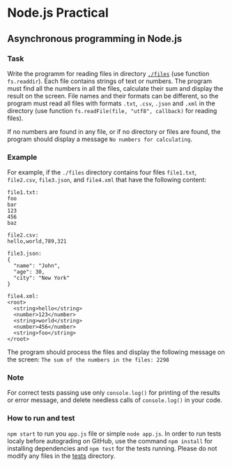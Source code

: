 # Node.js Practical

## Asynchronous programming in Node.js
### Task
Write the programm for reading files in directory [`./files`](./files/) (use function `fs.readdir`). Each file contains strings of text or numbers.
The program must find all the numbers in all the files, calculate their sum and display the result on the screen. File names and their formats can be different, so the program must read all files with formats `.txt`, `.csv`, `.json` and `.xml` in the directory (use function `fs.readFile(file, "utf8", callback)` for reading files).

If no numbers are found in any file, or if no directory or files are found, the program should display a message `No numbers for calculating`.

### Example
For example, if the `./files` directory contains four files `file1.txt`, `file2.csv`, `file3.json`, and `file4.xml` that have the following content:

```
file1.txt:
foo
bar
123
456
baz

file2.csv:
hello,world,789,321

file3.json:
{
  "name": "John",
  "age": 30,
  "city": "New York"
}

file4.xml:
<root>
  <string>hello</string>
  <number>123</number>
  <string>world</string>
  <number>456</number>
  <string>foo</string>
</root>
```

The program should process the files and display the following message on the screen:
`The sum of the numbers in the files: 2298`

### Note
For correct tests passing use only `console.log()` for printing of the results or error message, and delete needless calls of `console.log()` in your code.
### How to run and test
`npm start` to run you `app.js` file or simple `node app.js`.
In order to run tests localy before autograding on GitHub, use the command `npm install` for installing dependencies and `npm test` for the tests running. Please do not modify any files in the [tests](./tests/) directory.
